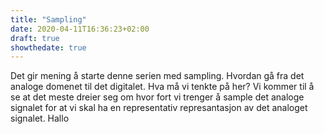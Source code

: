 ```yaml
---
title: "Sampling"
date: 2020-04-11T16:36:23+02:00
draft: true
showthedate: true
---
```


Det gir mening å starte denne serien med sampling. Hvordan gå fra det analoge domenet til det digitalet. Hva må vi tenkte på her? Vi kommer til å se at det meste dreier seg om hvor fort vi trenger å sample det analoge signalet for at vi skal ha en representativ represantasjon av det analoget signalet. Hallo